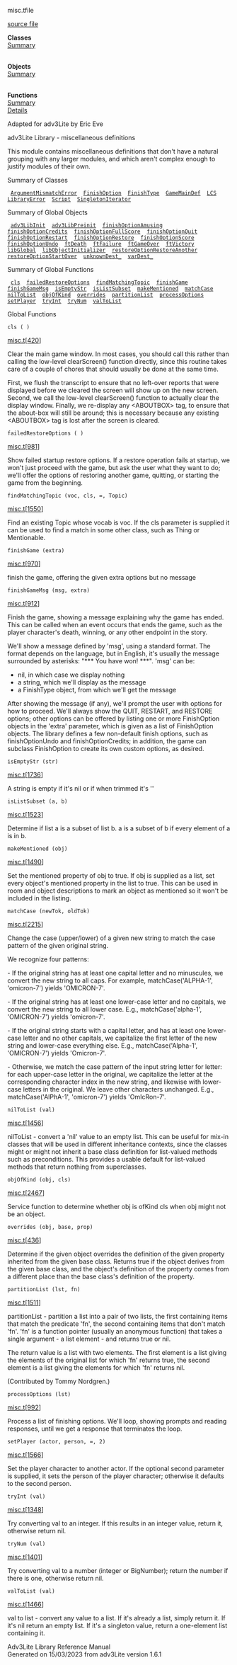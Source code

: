<span class="title">misc.t</span><span class="type">file</span>

[source file](../source/misc.t.html)

**Classes**  
[Summary](#_ClassSummary_)  
 

**Objects**  
[Summary](#_ObjectSummary_)  
 

**Functions**  
[Summary](#_FunctionSummary_)  
[Details](#_Functions_)

<div class="fdesc">

Adapted for adv3Lite by Eric Eve

adv3Lite Library - miscellaneous definitions

This module contains miscellaneous definitions that don't have a natural
grouping with any larger modules, and which aren't complex enough to
justify modules of their own.

</div>

<span id="_ClassSummary_"></span>

<div class="mjhd">

<span class="hdln">Summary of Classes</span>  

</div>

` `[`ArgumentMismatchError`](../object/ArgumentMismatchError.html)`  `[`FinishOption`](../object/FinishOption.html)`  `[`FinishType`](../object/FinishType.html)`  `[`GameMainDef`](../object/GameMainDef.html)`  `[`LCS`](../object/LCS.html)`  `[`LibraryError`](../object/LibraryError.html)`  `[`Script`](../object/Script.html)`  `[`SingletonIterator`](../object/SingletonIterator.html)`  `
<span id="_ObjectSummary_"></span>

<div class="mjhd">

<span class="hdln">Summary of Global Objects</span>  

</div>

` `[`adv3LibInit`](../object/adv3LibInit.html)`  `[`adv3LibPreinit`](../object/adv3LibPreinit.html)`  `[`finishOptionAmusing`](../object/finishOptionAmusing.html)`  `[`finishOptionCredits`](../object/finishOptionCredits.html)`  `[`finishOptionFullScore`](../object/finishOptionFullScore.html)`  `[`finishOptionQuit`](../object/finishOptionQuit.html)`  `[`finishOptionRestart`](../object/finishOptionRestart.html)`  `[`finishOptionRestore`](../object/finishOptionRestore.html)`  `[`finishOptionScore`](../object/finishOptionScore.html)`  `[`finishOptionUndo`](../object/finishOptionUndo.html)`  `[`ftDeath`](../object/ftDeath.html)`  `[`ftFailure`](../object/ftFailure.html)`  `[`ftGameOver`](../object/ftGameOver.html)`  `[`ftVictory`](../object/ftVictory.html)`  `[`libGlobal`](../object/libGlobal.html)`  `[`libObjectInitializer`](../object/libObjectInitializer.html)`  `[`restoreOptionRestoreAnother`](../object/restoreOptionRestoreAnother.html)`  `[`restoreOptionStartOver`](../object/restoreOptionStartOver.html)`  `[`unknownDest_`](../object/unknownDest_.html)`  `[`varDest_`](../object/varDest_.html)`  `
<span id="FunctionSummary_"></span>

<div class="mjhd">

<span class="hdln">Summary of Global Functions</span>  

</div>

` `[`cls`](#cls)`  `[`failedRestoreOptions`](#failedRestoreOptions)`  `[`findMatchingTopic`](#findMatchingTopic)`  `[`finishGame`](#finishGame)`  `[`finishGameMsg`](#finishGameMsg)`  `[`isEmptyStr`](#isEmptyStr)`  `[`isListSubset`](#isListSubset)`  `[`makeMentioned`](#makeMentioned)`  `[`matchCase`](#matchCase)`  `[`nilToList`](#nilToList)`  `[`objOfKind`](#objOfKind)`  `[`overrides`](#overrides)`  `[`partitionList`](#partitionList)`  `[`processOptions`](#processOptions)`  `[`setPlayer`](#setPlayer)`  `[`tryInt`](#tryInt)`  `[`tryNum`](#tryNum)`  `[`valToList`](#valToList)`  `

<span id="_Functions_"></span>

<div class="mjhd">

<span class="hdln">Global Functions</span>  

</div>

<span id="cls"></span>

`cls ( )`

[misc.t](../file/misc.t.html)\[[420](../source/misc.t.html#420)\]

<div class="desc">

Clear the main game window. In most cases, you should call this rather
than calling the low-level clearScreen() function directly, since this
routine takes care of a couple of chores that should usually be done at
the same time.

First, we flush the transcript to ensure that no left-over reports that
were displayed before we cleared the screen will show up on the new
screen. Second, we call the low-level clearScreen() function to actually
clear the display window. Finally, we re-display any \<ABOUTBOX\> tag,
to ensure that the about-box will still be around; this is necessary
because any existing \<ABOUTBOX\> tag is lost after the screen is
cleared.

</div>

<span id="failedRestoreOptions"></span>

`failedRestoreOptions ( )`

[misc.t](../file/misc.t.html)\[[981](../source/misc.t.html#981)\]

<div class="desc">

Show failed startup restore options. If a restore operation fails at
startup, we won't just proceed with the game, but ask the user what they
want to do; we'll offer the options of restoring another game, quitting,
or starting the game from the beginning.

</div>

<span id="findMatchingTopic"></span>

`findMatchingTopic (voc, cls, =, Topic)`

[misc.t](../file/misc.t.html)\[[1550](../source/misc.t.html#1550)\]

<div class="desc">

Find an existing Topic whose vocab is voc. If the cls parameter is
supplied it can be used to find a match in some other class, such as
Thing or Mentionable.

</div>

<span id="finishGame"></span>

`finishGame (extra)`

[misc.t](../file/misc.t.html)\[[970](../source/misc.t.html#970)\]

<div class="desc">

finish the game, offering the given extra options but no message

</div>

<span id="finishGameMsg"></span>

`finishGameMsg (msg, extra)`

[misc.t](../file/misc.t.html)\[[912](../source/misc.t.html#912)\]

<div class="desc">

Finish the game, showing a message explaining why the game has ended.
This can be called when an event occurs that ends the game, such as the
player character's death, winning, or any other endpoint in the story.

We'll show a message defined by 'msg', using a standard format. The
format depends on the language, but in English, it's usually the message
surrounded by asterisks: "\*\*\* You have won! \*\*\*". 'msg' can be:

  
- nil, in which case we display nothing  
- a string, which we'll display as the message  
- a FinishType object, from which we'll get the message

After showing the message (if any), we'll prompt the user with options
for how to proceed. We'll always show the QUIT, RESTART, and RESTORE
options; other options can be offered by listing one or more
FinishOption objects in the 'extra' parameter, which is given as a list
of FinishOption objects. The library defines a few non-default finish
options, such as finishOptionUndo and finishOptionCredits; in addition,
the game can subclass FinishOption to create its own custom options, as
desired.

</div>

<span id="isEmptyStr"></span>

`isEmptyStr (str)`

[misc.t](../file/misc.t.html)\[[1736](../source/misc.t.html#1736)\]

<div class="desc">

A string is empty if it's nil or if when trimmed it's ''

</div>

<span id="isListSubset"></span>

`isListSubset (a, b)`

[misc.t](../file/misc.t.html)\[[1523](../source/misc.t.html#1523)\]

<div class="desc">

Determine if list a is a subset of list b. a is a subset of b if every
element of a is in b.

</div>

<span id="makeMentioned"></span>

`makeMentioned (obj)`

[misc.t](../file/misc.t.html)\[[1490](../source/misc.t.html#1490)\]

<div class="desc">

Set the mentioned property of obj to true. If obj is supplied as a list,
set every object's mentioned property in the list to true. This can be
used in room and object descriptions to mark an object as mentioned so
it won't be included in the listing.

</div>

<span id="matchCase"></span>

`matchCase (newTok, oldTok)`

[misc.t](../file/misc.t.html)\[[2215](../source/misc.t.html#2215)\]

<div class="desc">

Change the case (upper/lower) of a given new string to match the case
pattern of the given original string.

We recognize four patterns:

\- If the original string has at least one capital letter and no
minuscules, we convert the new string to all caps. For example,
matchCase('ALPHA-1', 'omicron-7') yields 'OMICRON-7'.

\- If the original string has at least one lower-case letter and no
capitals, we convert the new string to all lower case. E.g.,
matchCase('alpha-1', 'OMICRON-7') yields 'omicron-7'.

\- If the original string starts with a capital letter, and has at least
one lower-case letter and no other capitals, we capitalize the first
letter of the new string and lower-case everything else. E.g.,
matchCase('Alpha-1', 'OMICRON-7') yields 'Omicron-7'.

\- Otherwise, we match the case pattern of the input string letter for
letter: for each upper-case letter in the original, we capitalize the
letter at the corresponding character index in the new string, and
likewise with lower-case letters in the original. We leave other
characters unchanged. E.g., matchCase('AlPhA-1', 'omicron-7') yields
'OmIcRon-7'.

</div>

<span id="nilToList"></span>

`nilToList (val)`

[misc.t](../file/misc.t.html)\[[1456](../source/misc.t.html#1456)\]

<div class="desc">

nilToList - convert a 'nil' value to an empty list. This can be useful
for mix-in classes that will be used in different inheritance contexts,
since the classes might or might not inherit a base class definition for
list-valued methods such as preconditions. This provides a usable
default for list-valued methods that return nothing from superclasses.

</div>

<span id="objOfKind"></span>

`objOfKind (obj, cls)`

[misc.t](../file/misc.t.html)\[[2467](../source/misc.t.html#2467)\]

<div class="desc">

Service function to determine whether obj is ofKind cls when obj might
not be an object.

</div>

<span id="overrides"></span>

`overrides (obj, base, prop)`

[misc.t](../file/misc.t.html)\[[436](../source/misc.t.html#436)\]

<div class="desc">

Determine if the given object overrides the definition of the given
property inherited from the given base class. Returns true if the object
derives from the given base class, and the object's definition of the
property comes from a different place than the base class's definition
of the property.

</div>

<span id="partitionList"></span>

`partitionList (lst, fn)`

[misc.t](../file/misc.t.html)\[[1511](../source/misc.t.html#1511)\]

<div class="desc">

partitionList - partition a list into a pair of two lists, the first
containing items that match the predicate 'fn', the second containing
items that don't match 'fn'. 'fn' is a function pointer (usually an
anonymous function) that takes a single argument - a list element - and
returns true or nil.

The return value is a list with two elements. The first element is a
list giving the elements of the original list for which 'fn' returns
true, the second element is a list giving the elements for which 'fn'
returns nil.

(Contributed by Tommy Nordgren.)

</div>

<span id="processOptions"></span>

`processOptions (lst)`

[misc.t](../file/misc.t.html)\[[992](../source/misc.t.html#992)\]

<div class="desc">

Process a list of finishing options. We'll loop, showing prompts and
reading responses, until we get a response that terminates the loop.

</div>

<span id="setPlayer"></span>

`setPlayer (actor, person, =, 2)`

[misc.t](../file/misc.t.html)\[[1566](../source/misc.t.html#1566)\]

<div class="desc">

Set the player character to another actor. If the optional second
parameter is supplied, it sets the person of the player character;
otherwise it defaults to the second person.

</div>

<span id="tryInt"></span>

`tryInt (val)`

[misc.t](../file/misc.t.html)\[[1348](../source/misc.t.html#1348)\]

<div class="desc">

Try converting val to an integer. If this results in an integer value,
return it, otherwise return nil.

</div>

<span id="tryNum"></span>

`tryNum (val)`

[misc.t](../file/misc.t.html)\[[1401](../source/misc.t.html#1401)\]

<div class="desc">

Try converting val to a number (integer or BigNumber); return the number
if there is one, otherwise return nil.

</div>

<span id="valToList"></span>

`valToList (val)`

[misc.t](../file/misc.t.html)\[[1466](../source/misc.t.html#1466)\]

<div class="desc">

val to list - convert any value to a list. If it's already a list,
simply return it. If it's nil return an empty list. If it's a singleton
value, return a one-element list containing it.

</div>

<div class="ftr">

Adv3Lite Library Reference Manual  
Generated on 15/03/2023 from adv3Lite version 1.6.1

</div>
